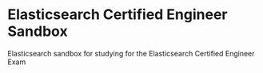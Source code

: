 # Elasticsearch Certified Engineer Sandbox
 Elasticsearch sandbox for studying for the Elasticsearch Certified Engineer Exam 
